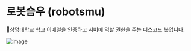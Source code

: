 # 로봇슴우 (robotsmu)

📧상명대학교 학교 이메일을 인증하고 서버에 역할 권한을 주는 디스코드 봇입니다.

![image](https://user-images.githubusercontent.com/66160055/184508749-8fd4e3fe-ed67-4555-8ee5-15e20d229436.png)

